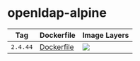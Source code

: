 # openldap-alpine

Tag | Dockerfile | Image Layers
----|------------|-------------
`2.4.44` | [Dockerfile](https://github.com/helphi/Dockerfile-openldap-alpine/blob/master/2.4.44/Dockerfile) | [![](https://images.microbadger.com/badges/image/helphi/openldap-alpine:2.4.44.svg)](https://microbadger.com/images/helphi/openldap-alpine:2.4.44 "Get your own image badge on microbadger.com")

